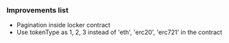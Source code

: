 ### Improvements list
- Pagination inside locker contract
- Use tokenType as 1, 2, 3 instead of 'eth', 'erc20', 'erc721' in the contract
